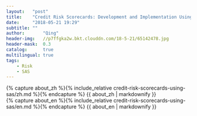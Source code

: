 ```yaml
---
layout:   "post"
title:    "Credit Risk Scorecards: Development and Implementation Using SAS"
date:     "2018-05-21 19:29"
subtitle: ""
author:       "Qing"
header-img:   //p7ffgka2w.bkt.clouddn.com/18-5-21/65142478.jpg
header-mask:  0.3
catalog:      true
multilingual: true
tags:
    - Risk
    - SAS
---
```

<!-- Chinese Version -->
<div class="zh post-container">
    {% capture about_zh %}{% include_relative credit-risk-scorecards-using-sas/zh.md %}{% endcapture %}
    {{ about_zh | markdownify }}
</div>

<!-- English Version -->
<div class="en post-container">
    {% capture about_en %}{% include_relative credit-risk-scorecards-using-sas/en.md %}{% endcapture %}
    {{ about_en | markdownify }}
</div>
